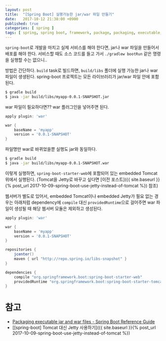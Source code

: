```yaml
---
layout: post
title:  "[Spring Boot] 실행가능한 jar/war 파일 만들기"
date:   2017-10-12 21:38:00 +0900
published: true
categories: [ spring ]
tags: [ spring, spring boot, framework, package, packaging, executable, war, jar, tomcat, jetty ]
---
```


`spring-boot`로 개발을 마치고 실제 서비스를 해야 한다면, jar나 war 파일을 만들어서 배포를 해야 한다. 서비스할 때도 소스 코드를 들고 가서 `./gradlew bootRun` 같은 명령을 실행할 수는 없으니..

방법은 간단하다. `build` task로 빌드하면, `build/libs` 폴더에 실행 가능한 jar나 war 파일이 생생된다. spring-boot 프로젝트는 모든 라이브러리가 jar/war 파일 안에 포함된다.

```bash
$ gradle build
$ java -jar build/libs/myapp-0.0.1-SNAPSHOT.jar
```

war 파일이 필요하다면?? war 플러그인을 넣어주면 된다.

```groovy
apply plugin: 'war'

war {
    baseName = 'myapp'
    version = '0.0.1-SNAPSHOT'
}
```

파일명만 war로 바뀌었을뿐 실행도 jar와 동일하다.

```bash
$ gradle build
$ java -jar build/libs/myapp-0.0.1-SNAPSHOT.war
```

이렇게 실행하면, `spring-boot-starter-web`에 포함되어 있는 embedded Tomcat 위에서 실행된다. (Tomcat을 Jetty로 바꾸고 싶다면 [이전 포스트]({{ site.baseurl }}{% post_url 2017-10-09-spring-boot-use-jetty-instead-of-tomcat %}) 참조)

웹서버가 별도로 있어서, embedded Tomcat이나 embedded Jetty가 필요 없는 경우는 아래처럼 dependency에 `compile` 대신 `providedRuntime`으로 걸어주면 war 파일이 생성될 때 해당 웹서버 모듈은 제외하고 생성된다.

```groovy
apply plugin: 'war'

war {
    baseName = 'myapp'
    version = '0.0.1-SNAPSHOT'
}

repositories {
    jcenter()
    maven { url "http://repo.spring.io/libs-snapshot" }
}

dependencies {
    compile "org.springframework.boot:spring-boot-starter-web"
    providedRuntime "org.springframework.boot:spring-boot-starter-tomcat"
}
```


# 참고

- [Packaging executable jar and war files - Spring Boot Reference Guide](https://docs.spring.io/spring-boot/docs/current/reference/htmlsingle/#build-tool-plugins-gradle-packaging)
- [[spring-boot] Tomcat 대신 Jetty 사용하기]({{ site.baseurl }}{% post_url 2017-10-09-spring-boot-use-jetty-instead-of-tomcat %})
